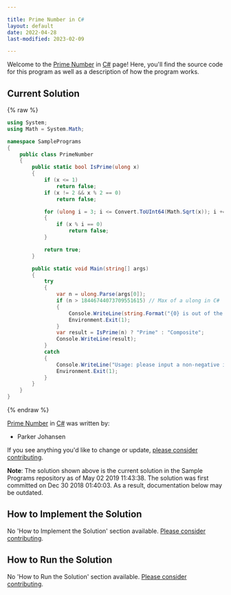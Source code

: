```yaml
---

title: Prime Number in C#
layout: default
date: 2022-04-28
last-modified: 2023-02-09

---
```


Welcome to the [Prime Number](https://sampleprograms.io/projects/prime-number) in [C#](https://sampleprograms.io/languages/c-sharp) page! Here, you'll find the source code for this program as well as a description of how the program works.

## Current Solution

{% raw %}

```c#
using System;
using Math = System.Math;

namespace SamplePrograms
{
    public class PrimeNumber
    {
        public static bool IsPrime(ulong x)
        {
            if (x <= 1)
                return false;
            if (x != 2 && x % 2 == 0)
                return false;

            for (ulong i = 3; i <= Convert.ToUInt64(Math.Sqrt(x)); i += 2)
            {
                if (x % i == 0)
                    return false;
            }

            return true;
        }

        public static void Main(string[] args)
        {
            try
            {
                var n = ulong.Parse(args[0]);
                if (n > 18446744073709551615) // Max of a ulong in C#
                {
                    Console.WriteLine(string.Format("{0} is out of the reasonable bounds for calculation.", n));
                    Environment.Exit(1);
                }
                var result = IsPrime(n) ? "Prime" : "Composite";
                Console.WriteLine(result);
            }
            catch
            {
                Console.WriteLine("Usage: please input a non-negative integer");
                Environment.Exit(1);
            }
        }
    }
}
```

{% endraw %}

[Prime Number](https://sampleprograms.io/projects/prime-number) in [C#](https://sampleprograms.io/languages/c-sharp) was written by:

- Parker Johansen

If you see anything you'd like to change or update, [please consider contributing](https://github.com/TheRenegadeCoder/sample-programs).

**Note**: The solution shown above is the current solution in the Sample Programs repository as of May 02 2019 11:43:38. The solution was first committed on Dec 30 2018 01:40:03. As a result, documentation below may be outdated.

## How to Implement the Solution

No 'How to Implement the Solution' section available. [Please consider contributing](https://github.com/TheRenegadeCoder/sample-programs-website).

## How to Run the Solution

No 'How to Run the Solution' section available. [Please consider contributing](https://github.com/TheRenegadeCoder/sample-programs-website).